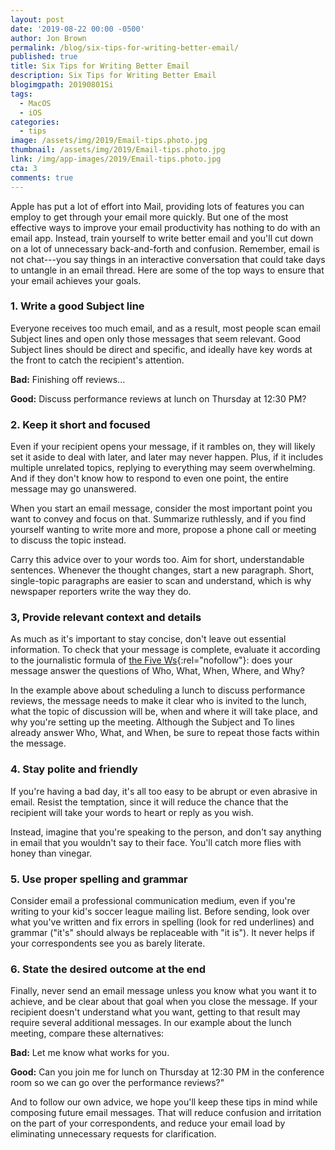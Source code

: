 ```yaml
---
layout: post
date: '2019-08-22 00:00 -0500'
author: Jon Brown
permalink: /blog/six-tips-for-writing-better-email/
published: true
title: Six Tips for Writing Better Email
description: Six Tips for Writing Better Email
blogimgpath: 20190801Si
tags:
  - MacOS
  - iOS
categories:
  - tips
image: /assets/img/2019/Email-tips.photo.jpg
thumbnail: /assets/img/2019/Email-tips.photo.jpg
link: /img/app-images/2019/Email-tips.photo.jpg
cta: 3
comments: true
---
```

Apple has put a lot of effort into Mail, providing lots of features you
can employ to get through your email more quickly. But one of the most
effective ways to improve your email productivity has nothing to do with
an email app. Instead, train yourself to write better email and you'll
cut down on a lot of unnecessary back-and-forth and confusion. Remember,
email is not chat---you say things in an interactive conversation that
could take days to untangle in an email thread. Here are some of the top
ways to ensure that your email achieves your goals.

### 1. Write a good Subject line

Everyone receives too much email, and as a result, most people scan
email Subject lines and open only those messages that seem relevant.
Good Subject lines should be direct and specific, and ideally have key
words at the front to catch the recipient's attention.

**Bad:** Finishing off reviews...

**Good:** Discuss performance reviews at lunch on Thursday at 12:30 PM?

### 2. Keep it short and focused

Even if your recipient opens your message, if it rambles on, they will
likely set it aside to deal with later, and later may never happen.
Plus, if it includes multiple unrelated topics, replying to everything
may seem overwhelming. And if they don't know how to respond to even one
point, the entire message may go unanswered.

When you start an email message, consider the most important point you
want to convey and focus on that. Summarize ruthlessly, and if you find
yourself wanting to write more and more, propose a phone call or meeting
to discuss the topic instead.

Carry this advice over to your words too. Aim for short, understandable
sentences. Whenever the thought changes, start a new paragraph. Short,
single-topic paragraphs are easier to scan and understand, which is why
newspaper reporters write the way they do.

### 3, Provide relevant context and details

As much as it's important to stay concise, don't leave out essential
information. To check that your message is complete, evaluate it
according to the journalistic formula of [the Five
Ws](https://en.wikipedia.org/wiki/Five_Ws){:rel="nofollow"}: does your
message answer the questions of Who, What, When, Where, and Why?

In the example above about scheduling a lunch to discuss performance
reviews, the message needs to make it clear who is invited to the lunch,
what the topic of discussion will be, when and where it will take place,
and why you're setting up the meeting. Although the Subject and To lines
already answer Who, What, and When, be sure to repeat those facts within
the message.

### 4. Stay polite and friendly

If you're having a bad day, it's all too easy to be abrupt or even
abrasive in email. Resist the temptation, since it will reduce the
chance that the recipient will take your words to heart or reply as you
wish.

Instead, imagine that you're speaking to the person, and don't say
anything in email that you wouldn't say to their face. You'll catch more
flies with honey than vinegar.

### 5. Use proper spelling and grammar

Consider email a professional communication medium, even if you're
writing to your kid's soccer league mailing list. Before sending, look
over what you've written and fix errors in spelling (look for red
underlines) and grammar ("it's" should always be replaceable with "it
is"). It never helps if your correspondents see you as barely literate.

### 6. State the desired outcome at the end

Finally, never send an email message unless you know what you want it to
achieve, and be clear about that goal when you close the message. If
your recipient doesn't understand what you want, getting to that result
may require several additional messages. In our example about the lunch
meeting, compare these alternatives:

**Bad:** Let me know what works for you.

**Good:** Can you join me for lunch on Thursday at 12:30 PM in the
conference room so we can go over the performance reviews?"

And to follow our own advice, we hope you'll keep these tips in mind
while composing future email messages. That will reduce confusion and
irritation on the part of your correspondents, and reduce your email
load by eliminating unnecessary requests for clarification.